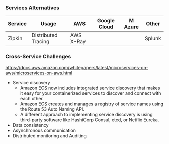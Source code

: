 ### Services Alternatives

| Service | Usage | AWS | Google Cloud | M Azure | Other |
| ------- | ----- | --- | ------------ | ------- | ----- |
| Zipkin | Distributed Tracing | AWS X-Ray | | | Splunk |


### Cross-Service Challenges
https://docs.aws.amazon.com/whitepapers/latest/microservices-on-aws/microservices-on-aws.html
- Service discovery
  - Amazon ECS now includes integrated service discovery that makes it easy for your containerized services to discover and connect with each other. 
  - Amazon ECS creates and manages a registry of service names using the Route 53 Auto Naming API.
  - A different approach to implementing service discovery is using third-party software like HashiCorp Consul, etcd, or Netflix Eureka.
- Data consistency
- Asynchronous communication
- Distributed monitoring and Auditing
